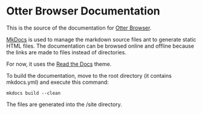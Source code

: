 # Otter Browser Documentation

This is the source of the documentation for [Otter Browser](http://otter-browser.org).

[MkDocs](http://mkdocs.org) is used to manage the markdown source files ant to generate static HTML files. The documentation can be browsed online and offline because the links are made to files instead of directories.

For now, it uses the [Read the Docs](https://readthedocs.org/) theme.

To build the documentation, move to the root directory (it contains mkdocs.yml) and execute this command:

    mkdocs build --clean

The files are generated into the /site directory.
